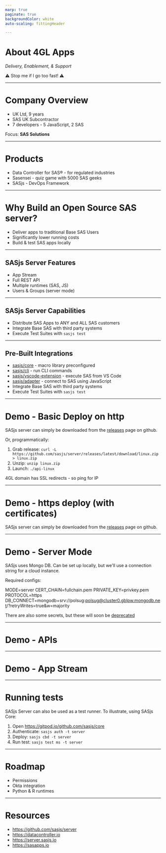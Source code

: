 ```yaml
---
marp: true
paginate: true
backgroundColor: white
auto-scaling: fittingHeader

---
```

<!-- demo prep:
1. clear down the server
2. set up fresh dB
3. launch core env in advance:  https://gitpod.io/github.com/sasjs/core
-->

<!-- header: ![h:6em align:right](../img/4gl-logo2.png) -->

# About 4GL Apps

_Delivery, Enablement, & Support_

⚠️ Stop me if I go too fast! ⚠️

---
<!-- header: ![h:4em align:right](../img/4gl-logo2.png) -->

# Company Overview

 - UK Ltd, 9 years
 - SAS UK Subcontractor
 - 7 developers - 5 JavaScript, 2 SAS

Focus: **SAS Solutions**


---

# Products

- Data Controller for SAS® - for regulated industries
- Sasensei - quiz game with 5000 SAS geeks
- SASjs - DevOps Framework


---

# Why Build an Open Source SAS server?

- Deliver apps to traditional Base SAS Users
- Significantly lower running costs
- Build & test SAS apps locally

---
## SASjs Server Features

- App Stream
- Full REST API
- Multiple runtimes (SAS, JS)
- Users & Groups (server mode)

---
## SASjs Server Capabilities

- Distribute SAS Apps to ANY and ALL SAS customers
- Integrate Base SAS with third party systems
- Execute Test Suites with `sasjs test`

---
## Pre-Built Integrations

- [sasjs/core](https://github.com/sasjs/core) - macro library preconfigured
- [sasjs/cli](https://github.com/sasjs/cli) - run CLI commands
- [sasjs/vscode-extension](https://github.com/sasjs/vscode-extension) - execute SAS from VS Code
- [sasjs/adapter](https://github.com/sasjs/adapter) - connect to SAS using JavaScript
- Integrate Base SAS with third party systems
- Execute Test Suites with `sasjs test`

---
# Demo - Basic Deploy on http

SASjs server can simply be downloaded from the [releases](https://github.com/sasjs/server/releases) page on github.

Or, programmatically:

1. Grab release: `curl -L https://github.com/sasjs/server/releases/latest/download/linux.zip > linux.zip`
2. Unzip: `unzip linux.zip`
3. Launch: `./api-linux`

4GL domain has SSL redirects - so ping for IP

---
# Demo - https deploy (with certificates)

SASjs server can simply be downloaded from the [releases](https://github.com/sasjs/server/releases) page on github.


---
# Demo - Server Mode

SASjs uses Mongo DB.  Can be set up locally, but we'll use a connection string for a cloud instance.

Required configs:

MODE=server
CERT_CHAIN=fullchain.pem
PRIVATE_KEY=privkey.pem
PROTOCOL=https
DB_CONNECT=mongodb+srv://polsug:polsug@cluster0.gblpw.mongodb.net/?retryWrites=true&w=majority

There are also some secrets, but these will soon be [deprecated](https://github.com/sasjs/server/issues/213)

---
# Demo - APIs


---
# Demo - App Stream


---
# Running tests

SASjs Server can also be used as a test runner.  To illustrate, using SASjs Core:

1.  Open https://gitpod.io/github.com/sasjs/core
2.  Authenticate: `sasjs auth -t server`
3.  Deploy: `sasjs cbd -t server`
4.  Run test: `sasjs test ms -t server`


---
# Roadmap

- Permissions
- Okta integration
- Python & R runtimes
---

# Resources

- https://github.com/sasjs/server
- https://datacontroller.io
- https://server.sasjs.io
- https://sasapps.io

